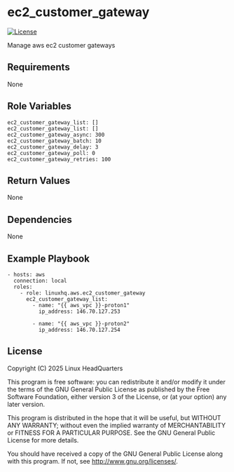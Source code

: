 # ec2\_customer\_gateway

[![License](https://img.shields.io/badge/license-GPLv3-lightgreen)](https://www.gnu.org/licenses/gpl-3.0.en.html#license-text)

Manage aws ec2 customer gateways

## Requirements

None

## Role Variables

    ec2_customer_gateway_list: []
    ec2_customer_gateway_list: []
    ec2_customer_gateway_async: 300
    ec2_customer_gateway_batch: 10
    ec2_customer_gateway_delay: 3
    ec2_customer_gateway_poll: 0
    ec2_customer_gateway_retries: 100

## Return Values

None

## Dependencies

None

## Example Playbook

    - hosts: aws
      connection: local
      roles:
        - role: linuxhq.aws.ec2_customer_gateway
          ec2_customer_gateway_list:
            - name: "{{ aws_vpc }}-proton1"
              ip_address: 146.70.127.253

            - name: "{{ aws_vpc }}-proton2"
              ip_address: 146.70.127.254

## License

Copyright (C) 2025 Linux HeadQuarters

This program is free software: you can redistribute it and/or modify
it under the terms of the GNU General Public License as published by
the Free Software Foundation, either version 3 of the License, or
(at your option) any later version.

This program is distributed in the hope that it will be useful,
but WITHOUT ANY WARRANTY; without even the implied warranty of
MERCHANTABILITY or FITNESS FOR A PARTICULAR PURPOSE. See the
GNU General Public License for more details.

You should have received a copy of the GNU General Public License
along with this program. If not, see <http://www.gnu.org/licenses/>.
